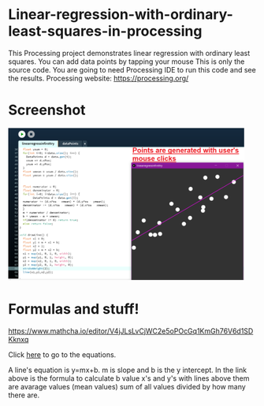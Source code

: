 # Linear-regression-with-ordinary-least-squares-in-processing
This Processing project demonstrates linear regression with ordinary least squares. You can add data points by tapping your mouse
This is only the source code. You are going to need Processing IDE to run this code and see the results.
Processing website: https://processing.org/
# Screenshot
<img src="/ssforlinearreg/ss1.png?raw=true" width="480">

# Formulas and stuff!
https://www.mathcha.io/editor/V4jJLsLvCjWC2e5oPOcGq1KmGh76V6d1SDKknxq

Click <a href="https://www.mathcha.io/editor/V4jJLsLvCjWC2e5oPOcGq1KmGh76V6d1SDKknxq
">here</a> to go to the equations.



A line's equation is y=mx+b. m is slope and b is the y intercept.
In the link above is the formula to calculate b value
x's and y's with lines above them are avarage values (mean values)     sum of all values divided by how many there are.


